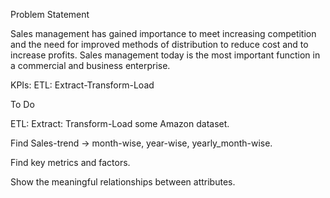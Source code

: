 Problem Statement

Sales management has gained importance to meet increasing competition and the need for improved methods of distribution to reduce cost and to increase profits. 
Sales management today is the most important function in a commercial and business enterprise.

KPIs:  ETL: Extract-Transform-Load

To Do 

ETL: Extract: Transform-Load some Amazon dataset.

Find Sales-trend -> month-wise, year-wise, yearly_month-wise.

Find key metrics and factors.

Show the meaningful relationships between attributes. 

